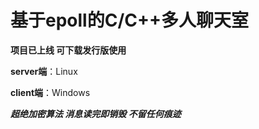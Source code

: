 # 基于epoll的C/C++多人聊天室

**项目已上线 可下载发行版使用**

**server端**：Linux

**client端**：Windows

**_超绝加密算法 消息读完即销毁 不留任何痕迹_** 
